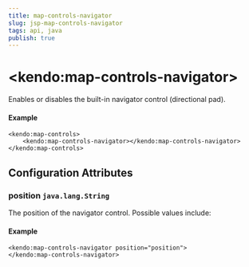 ```yaml
---
title: map-controls-navigator
slug: jsp-map-controls-navigator
tags: api, java
publish: true
---
```


# \<kendo:map-controls-navigator\>

Enables or disables the built-in navigator control (directional pad).

#### Example
    <kendo:map-controls>
        <kendo:map-controls-navigator></kendo:map-controls-navigator>
    </kendo:map-controls>

## Configuration Attributes

### position `java.lang.String`

The position of the navigator control. Possible values include:

#### Example
    <kendo:map-controls-navigator position="position">
    </kendo:map-controls-navigator>

